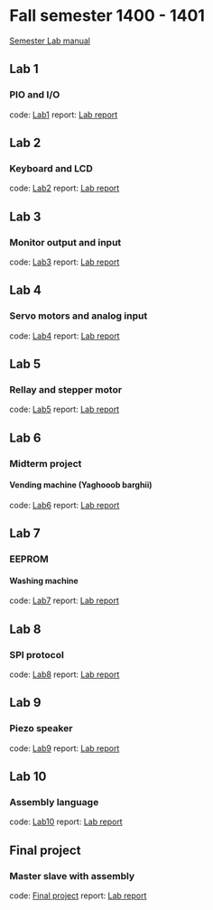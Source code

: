 # Fall semester 1400 - 1401

[Semester Lab manual](Lab-manual.pdf)

## Lab 1

### PIO and I/O

code: [Lab1](./LAB%201/Lab1-9831111-9831125.zip)
report: [Lab report](./LAB%201/report.pdf)

## Lab 2

### Keyboard and LCD

code: [Lab2](./LAB%202/9831125_983111.zip)
report: [Lab report](./LAB%202/report.pdf)


## Lab 3
### Monitor output and input

code: [Lab3](./LAB%203/Lab-3/)
report: [Lab report](./LAB%203/report.pdf)

## Lab 4
### Servo motors and analog input

code: [Lab4](./LAB%204/Ard/)
report: [Lab report](./LAB%204/report.pdf)

## Lab 5

### Rellay and stepper motor

code: [Lab5](./LAB%205/Arduino/)
report: [Lab report](./LAB%205/report.pdf)

## Lab 6
### Midterm project

#### Vending machine (Yaghooob barghii)

code: [Lab6](./LAB%206/Arduino/)
report: [Lab report](./LAB%206/report.pdf)


## Lab 7
### EEPROM 

#### Washing machine

code: [Lab7](./LAB%207/Arduino/)
report: [Lab report](./LAB%207/report.pdf)

## Lab 8

### SPI protocol

code: [Lab8](./LAB%208/LAB8_9831125_9831111.zip)
report: [Lab report](./LAB%208/report.pdf)


## Lab 9
### Piezo speaker

code: [Lab9](./LAB%209/lab9-9831111-9831125/micro%20lab9/)
report: [Lab report](./LAB%209/report.pdf)

## Lab 10
### Assembly language

code: [Lab10](./ASM/ASM/1/9831125_983111.zip)
report: [Lab report](./ASM/ASM/1/report.pdf)

## Final project

### Master slave with assembly

code: [Final project](./FINAL_Project/Micro_2_3_9831125.zip)
report: [Lab report](./FINAL_Project/report.pdf)

